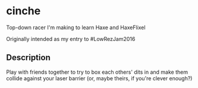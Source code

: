 # cinche
Top-down racer I'm making to learn Haxe and HaxeFlixel

Originally intended as my entry to #LowRezJam2016

## Description
Play with friends together to try to box each others' dits in and make them collide against your laser barrier (or, maybe theirs, if you're clever enough?)
